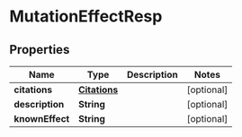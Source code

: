 

# MutationEffectResp


## Properties

| Name | Type | Description | Notes |
|------------ | ------------- | ------------- | -------------|
|**citations** | [**Citations**](Citations.md) |  |  [optional] |
|**description** | **String** |  |  [optional] |
|**knownEffect** | **String** |  |  [optional] |



